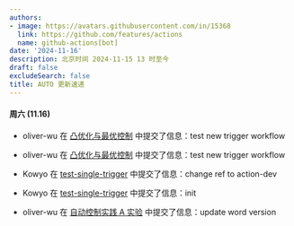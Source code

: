 ```yaml
---
authors:
- image: https://avatars.githubusercontent.com/in/15368
  link: https://github.com/features/actions
  name: github-actions[bot]
date: '2024-11-16'
description: 北京时间 2024-11-15 13 时至今
draft: false
excludeSearch: false
title: AUTO 更新速递
---
```


#### 周六 (11.16)

- oliver-wu 在 [凸优化与最优控制](https://github.com/HITSZ-OpenAuto/AUTO5023) 中提交了信息：test new trigger workflow

- oliver-wu 在 [凸优化与最优控制](https://github.com/HITSZ-OpenAuto/AUTO5023) 中提交了信息：test new trigger workflow

- Kowyo 在 [test-single-trigger](https://github.com/HITSZ-OpenAuto/test-single-trigger) 中提交了信息：change ref to action-dev

- Kowyo 在 [test-single-trigger](https://github.com/HITSZ-OpenAuto/test-single-trigger) 中提交了信息：init

- oliver-wu 在 [自动控制实践 A 实验](https://github.com/HITSZ-OpenAuto/AUTO3016) 中提交了信息：update word version

